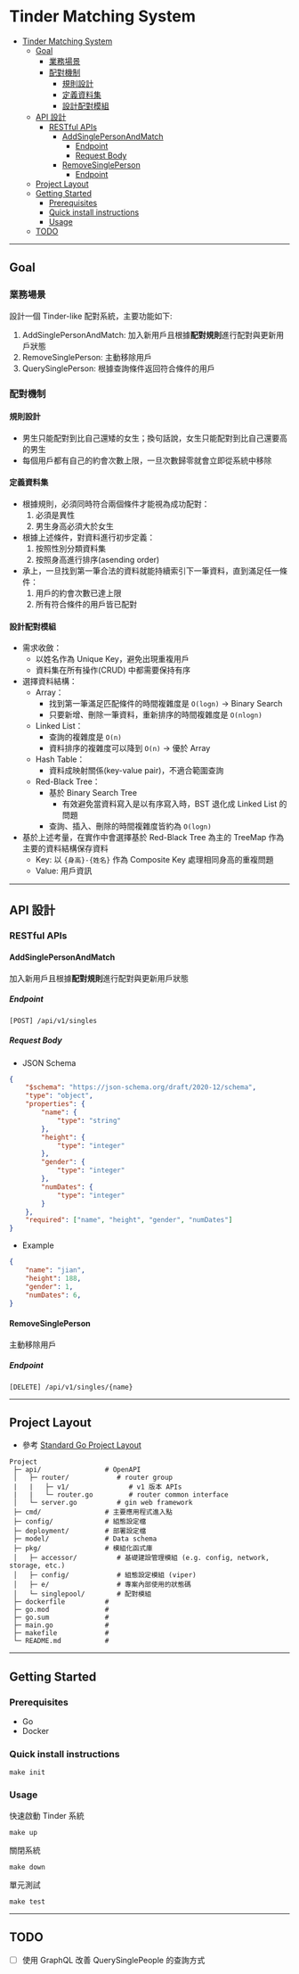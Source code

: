 # Tinder Matching System

- [Tinder Matching System](#tinder-matching-system)
  - [Goal](#goal)
    - [業務場景](#業務場景)
    - [配對機制](#配對機制)
      - [規則設計](#規則設計)
      - [定義資料集](#定義資料集)
      - [設計配對模組](#設計配對模組)
  - [API 設計](#api-設計)
    - [RESTful APIs](#restful-apis)
      - [AddSinglePersonAndMatch](#addsinglepersonandmatch)
        - [Endpoint](#endpoint)
        - [Request Body](#request-body)
      - [RemoveSinglePerson](#removesingleperson)
        - [Endpoint](#endpoint-1)
  - [Project Layout](#project-layout)
  - [Getting Started](#getting-started)
    - [Prerequisites](#prerequisites)
    - [Quick install instructions](#quick-install-instructions)
    - [Usage](#usage)
  - [TODO](#todo)

---

## Goal

### 業務場景

設計一個 Tinder-like 配對系統，主要功能如下:

1. AddSinglePersonAndMatch: 加入新用戶且根據**配對規則**進行配對與更新用戶狀態
2. RemoveSinglePerson: 主動移除用戶
3. QuerySinglePerson: 根據查詢條件返回符合條件的用戶

### 配對機制

#### 規則設計

- 男生只能配對到比自己還矮的女生；換句話說，女生只能配對到比自己還要高的男生
- 每個用戶都有自己的約會次數上限，一旦次數歸零就會立即從系統中移除

#### 定義資料集

- 根據規則，必須同時符合兩個條件才能視為成功配對：
  1. 必須是異性
  2. 男生身高必須大於女生
- 根據上述條件，對資料進行初步定義：
  1. 按照性別分類資料集
  2. 按照身高進行排序(asending order)
- 承上，一旦找到第一筆合法的資料就能持續索引下一筆資料，直到滿足任一條件：
  1. 用戶的約會次數已達上限
  2. 所有符合條件的用戶皆已配對

#### 設計配對模組

- 需求收斂：
  - 以姓名作為 Unique Key，避免出現重複用戶
  - 資料集在所有操作(CRUD) 中都需要保持有序
- 選擇資料結構：
  - Array：
    - 找到第一筆滿足匹配條件的時間複雜度是 `O(logn)` → Binary Search
    - 只要新增、刪除一筆資料，重新排序的時間複雜度是 `O(nlogn)`
  - Linked List：
    - 查詢的複雜度是 `O(n)`
    - 資料排序的複雜度可以降到 `O(n)` → 優於 Array
  - Hash Table：
    - 資料成映射關係(key-value pair)，不適合範圍查詢
  - Red-Black Tree：
    - 基於 Binary Search Tree
      - 有效避免當資料寫入是以有序寫入時，BST 退化成 Linked List 的問題
    - 查詢、插入、刪除的時間複雜度皆約為 `O(logn)`
- 基於上述考量，在實作中會選擇基於 Red-Black Tree 為主的 TreeMap 作為主要的資料結構保存資料
  - Key: 以 `{身高}-{姓名}` 作為 Composite Key 處理相同身高的重複問題
  - Value: 用戶資訊

---

## API 設計

### RESTful APIs

#### AddSinglePersonAndMatch

加入新用戶且根據**配對規則**進行配對與更新用戶狀態

##### Endpoint

```
[POST] /api/v1/singles
```

##### Request Body

- JSON Schema
```json
{
    "$schema": "https://json-schema.org/draft/2020-12/schema",
    "type": "object",
    "properties": {
        "name": {
            "type": "string"
        },
        "height": {
            "type": "integer"
        },
        "gender": {
            "type": "integer"
        },
        "numDates": {
            "type": "integer"
        }
    },
    "required": ["name", "height", "gender", "numDates"]
}

```

- Example
```json
{
    "name": "jian",
    "height": 188,
    "gender": 1,
    "numDates": 6,
}
```

#### RemoveSinglePerson

主動移除用戶

##### Endpoint

```
[DELETE] /api/v1/singles/{name}
```

---

## Project Layout

- 參考 [Standard Go Project Layout](https://github.com/golang-standards/project-layout)

```
Project
 ├─ api/                # OpenAPI
 │   ├─ router/            # router group
 |   |   ├─ v1/               # v1 版本 APIs
 |   |   └─ router.go         # router common interface
 │   └─ server.go          # gin web framework
 ├─ cmd/                # 主要應用程式進入點
 ├─ config/             # 組態設定檔
 ├─ deployment/         # 部署設定檔
 ├─ model/              # Data schema
 ├─ pkg/                # 模組化函式庫
 │   ├─ accessor/          # 基礎建設管理模組 (e.g. config, network, storage, etc.)
 │   ├─ config/            # 組態設定模組 (viper)
 │   ├─ e/                 # 專案內部使用的狀態碼
 │   └─ singlepool/        # 配對模組
 ├─ dockerfile          #
 ├─ go.mod              #
 ├─ go.sum              #
 ├─ main.go             #
 ├─ makefile            #
 └─ README.md           #
```

---

## Getting Started

### Prerequisites

- Go
- Docker

### Quick install instructions

```shell
make init
```

### Usage

快速啟動 Tinder 系統

```shell
make up
```

關閉系統

```shell
make down
```

單元測試

```shell
make test
```

---

## TODO

- [ ] 使用 GraphQL 改善 QuerySinglePeople 的查詢方式